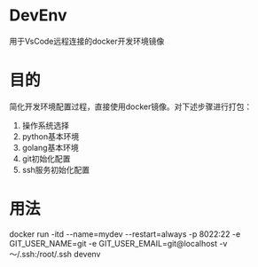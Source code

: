 # DevEnv
用于VsCode远程连接的docker开发环境镜像

# 目的

简化开发环境配置过程，直接使用docker镜像。对下述步骤进行打包：

1. 操作系统选择
2. python基本环境
3. golang基本环境
4. git初始化配置
5. ssh服务初始化配置




# 用法

docker run -itd --name=mydev --restart=always -p 8022:22 -e GIT_USER_NAME=git -e GIT_USER_EMAIL=git@localhost -v ～/.ssh:/root/.ssh devenv
